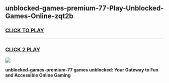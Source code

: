 
## unblocked-games-premium-77-Play-Unblocked-Games-Online-zqt2b
<h3>
<a href="https://premium76.site?title=unblocked-games-premium-77&ref=25A">CLICK TO PLAY</a></h3>
<hr>

<h3>
<a href="https://premium76.site?title=unblocked-games-premium-77&ref=25A">CLICK 2 PLAY</a>
  
</h3>

<a href="https://premium76.site?title=unblocked-games-premium-77&ref=25A"><img src="https://clearcache.store/games.png"></a>


**unblocked-games-premium-77 games unblocked: Your Gateway to Fun and Accessible Online Gaming**
